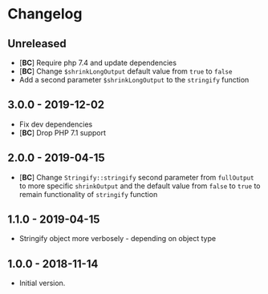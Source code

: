# Changelog

<!--
Changelog rules:
- Follow Semantic Versioning (https://semver.org/) and Keep a Changelog principles (https://keepachangelog.com/).
- There should always be "Unreleased" section at the beginning for new changelog records.
- Changelog records should be written in present imperative and end with a dot (eg. "- Improve some feature.").
-->

## Unreleased
- [**BC**] Require php 7.4 and update dependencies
- [**BC**] Change `$shrinkLongOutput` default value from `true` to `false`
- Add a second parameter `$shrinkLongOutput` to the `stringify` function

## 3.0.0 - 2019-12-02
- Fix dev dependencies
- [**BC**] Drop PHP 7.1 support

## 2.0.0 - 2019-04-15
- [**BC**] Change `Stringify::stringify` second parameter from `fullOutput` to more specific `shrinkOutput` and the default value from `false` to `true` to remain functionality of `stringify` function

## 1.1.0 - 2019-04-15
- Stringify object more verbosely - depending on object type

## 1.0.0 - 2018-11-14
- Initial version.
